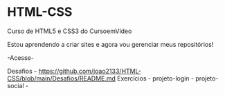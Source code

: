 # HTML-CSS
 Curso de HTML5 e CSS3 do CursoemVídeo

Estou aprendendo a criar sites e agora vou gerenciar meus repositórios!

-Acesse-

Desafios - https://github.com/joao2133/HTML-CSS/blob/main/Desafios/README.md
Exercícios - 
projeto-login - 
projeto-social - 
